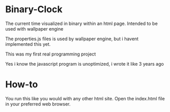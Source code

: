 # Binary-Clock
The current time visualized in binary within an html page. Intended to be used with wallpaper engine

The properties.js files is used by wallpaper engine, but i havent implemented this yet.

This was my first real programming project

Yes i know the javascript program is unoptimized, i wrote it like 3 years ago

# How-to
You run this like you would with any other html site. Open the index.html file in your preferred web browser.
